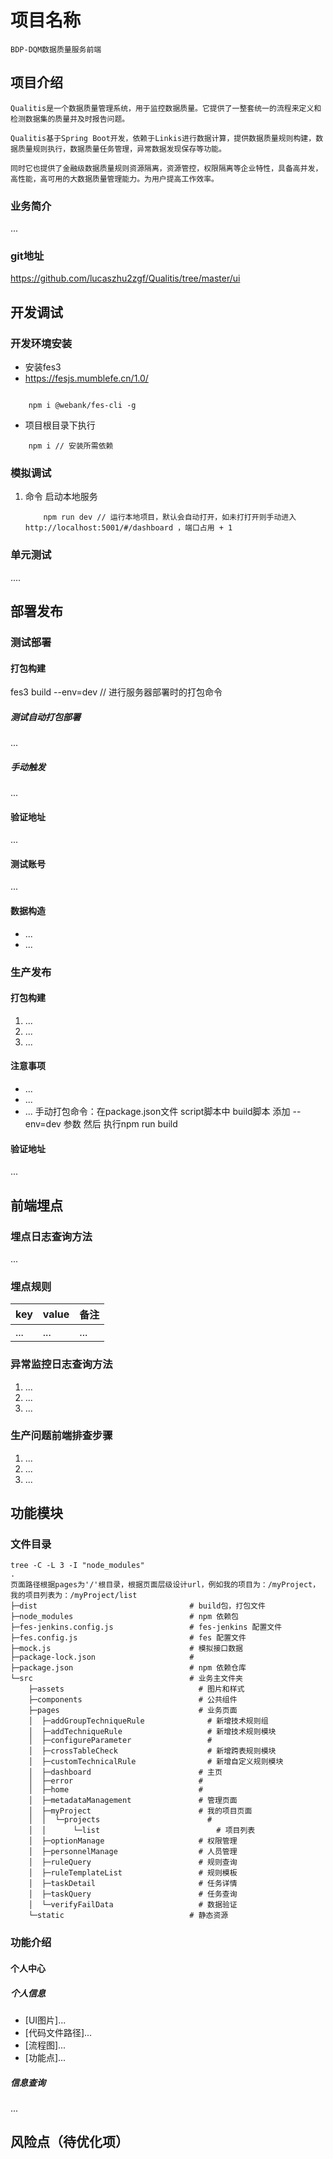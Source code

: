 # 项目名称

	BDP-DQM数据质量服务前端

## 项目介绍
    Qualitis是一个数据质量管理系统，用于监控数据质量。它提供了一整套统一的流程来定义和检测数据集的质量并及时报告问题。

    Qualitis基于Spring Boot开发，依赖于Linkis进行数据计算，提供数据质量规则构建，数据质量规则执行，数据质量任务管理，异常数据发现保存等功能。

    同时它也提供了金融级数据质量规则资源隔离，资源管控，权限隔离等企业特性，具备高并发，高性能，高可用的大数据质量管理能力。为用户提高工作效率。

### 业务简介
...

### git地址

https://github.com/lucaszhu2zgf/Qualitis/tree/master/ui

## 开发调试

### 开发环境安装
* 安装fes3
* https://fesjs.mumblefe.cn/1.0/

```

	npm i @webank/fes-cli -g

```
* 项目根目录下执行

```
	npm i // 安装所需依赖

```

### 模拟调试
1. 命令
	启动本地服务

	```
		npm run dev // 运行本地项目，默认会自动打开，如未打打开则手动进入http://localhost:5001/#/dashboard ，端口占用 + 1

	```

### 单元测试
....
## 部署发布
### 测试部署
#### 打包构建

  fes3 build --env=dev // 进行服务器部署时的打包命令

##### 测试自动打包部署
...

##### 手动触发
...

#### 验证地址
...

#### 测试账号
...

#### 数据构造
* ...
* ...

### 生产发布
#### 打包构建
1. ...
2. ...
3. ...

#### 注意事项
* ...
* ...
* ...
手动打包命令：在package.json文件 script脚本中 build脚本 添加 --env=dev 参数 然后 执行npm run build


#### 验证地址
 ...

## 前端埋点
### 埋点日志查询方法
...

### 埋点规则

|key |value|备注|
|:--|:--|:--|
|...| ... |...|

### 异常监控日志查询方法
1. ...
2. ...
3. ...

### 生产问题前端排查步骤
1. ...
2. ...
3. ...

## 功能模块
### 文件目录
```
tree -C -L 3 -I "node_modules"
.
页面路径根据pages为'/'根目录，根据页面层级设计url，例如我的项目为：/myProject，我的项目列表为：/myProject/list
├─dist                                  # build包，打包文件
├─node_modules                          # npm 依赖包
├─fes-jenkins.config.js                 # fes-jenkins 配置文件
├─fes.config.js                         # fes 配置文件
├─mock.js                               # 模拟接口数据
├─package-lock.json                     #
├─package.json                          # npm 依赖仓库
└─src                                   # 业务主文件夹
    ├─assets                              # 图片和样式
    ├─components                          # 公共组件
    ├─pages                               # 业务页面
    │  ├─addGroupTechniqueRule              # 新增技术规则组
    │  ├─addTechniqueRule                   # 新增技术规则模块
    │  ├─configureParameter                 #
    │  ├─crossTableCheck                    # 新增跨表规则模块
    │  ├─customTechnicalRule                # 新增自定义规则模块
    │  ├─dashboard                        # 主页
    │  ├─error                            #
    │  ├─home                             #
    │  ├─metadataManagement               # 管理页面
    │  ├─myProject                        # 我的项目页面
    │  │  └─projects                        #
    │  │      └─list                          # 项目列表
    │  ├─optionManage                     # 权限管理
    │  ├─personnelManage                  # 人员管理
    │  ├─ruleQuery                        # 规则查询
    │  ├─ruleTemplateList                 # 规则模板
    │  ├─taskDetail                       # 任务详情
    │  ├─taskQuery                        # 任务查询
    │  └─verifyFailData                   # 数据验证
    └─static                            # 静态资源

```

### 功能介绍
#### 个人中心
##### 个人信息
* [UI图片]...
* [代码文件路径]...
* [流程图]...
* [功能点]...

##### 信息查询
...

## 风险点（待优化项）
